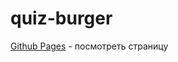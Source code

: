 # quiz-burger
[Github Pages]( https://dasdias.github.io/quiz-burger/ "Посмотреть страницу") \- посмотреть страницу
